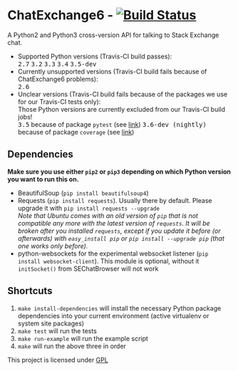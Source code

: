 ChatExchange6 - [![Build Status](https://travis-ci.org/ByteCommander/ChatExchange6.svg?branch=master)](https://travis-ci.org/ByteCommander/ChatExchange6)
============

A Python2 and Python3 cross-version API for talking to Stack Exchange chat.

 - Supported Python versions (Travis-CI build passes):  
    <kbd>2.7</kbd> <kbd>3.2</kbd> <kbd>3.3</kbd> <kbd>3.4</kbd> <kbd>3.5-dev</kbd>  
 - Currently unsupported versions (Travis-CI build fails because of ChatExchange6 problems):  
    <kbd>2.6</kbd>  
 - Unclear versions (Travis-CI build fails because of the packages we use for our Travis-CI tests only):  
    Those Python versions are currently excluded from our Travis-CI build jobs!  
    <kbd>3.5</kbd> because of package `pytest` (see [link](https://github.com/pytest-dev/pytest/issues/744))
    <kbd>3.6-dev (nightly)</kbd> because of package `coverage` (see [link](https://bitbucket.org/ned/coveragepy/issues/391))

## Dependencies
**Make sure you use either `pip2` or `pip3` depending on which Python version you want to run this on.**


 - BeautifulSoup (`pip install beautifulsoup4`)
 - Requests (`pip install requests`). Usually there by default. Please upgrade it with `pip install requests --upgrade`  
   *Note that Ubuntu comes with an old version of `pip` that is not compatible any more with the latest version of `requests`. It will be broken after you installed `requests`, except if you update it before (or afterwards) with `easy_install pip` or `pip install --upgrade pip` (that one works only before).*
 - python-websockets for the experimental websocket listener (`pip install websocket-client`). This module is optional, without it `initSocket()` from SEChatBrowser will not work

## Shortcuts

1. `make install-dependencies` will install the necessary Python package dependencies into your current environment (active virtualenv or system site packages)
2. `make test` will run the tests
3. `make run-example` will run the example script
4. `make` will run the above three in order


This project is licensed under [GPL](https://www.gnu.org/copyleft/gpl.html)
